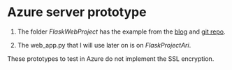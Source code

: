 # Azure server prototype

1. The folder _FlaskWebProject_ has the example from the [blog](http://timmyreilly.azurewebsites.net/starter-site-for-flask-on-azure-web-apps/) and [git repo](https://github.com/timmyreilly/babypython-azure).

2. The web_app.py that I will use later on is on _FlaskProjectAri_.

These prototypes to test in Azure do not implement the SSL encryption.
